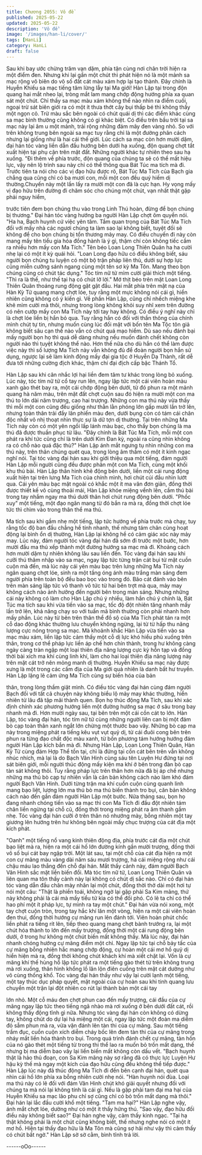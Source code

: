 ```yaml
---
title: Chương 2055: Vô đề
published: 2025-05-22
updated: 2025-05-22
description: 'Vô đề'
image: '/images/han-li/cover/'
tags: [HanLi]
category: HanLi
draft: false
---
```


Sau khi bay ước chừng trăm vạn dặm, phía tận cùng nơi chân trời
hiện ra một điểm đen. Nhưng khi lại gần một chút thì phát hiện nó
là một mảnh sa mạc rộng vô biên do vô số đất cát màu xám hợp
lại tạo thành.
Đây chính là Huyễn Khiếu sa mạc tiếng tăm lừng lẫy tại Ma giới!
Hàn Lập tại trong độn quang hai mắt nheo lại, tròng mắt lam
mang chớp động hướng phía xa quan sát một chút.
Chỉ thấy sa mạc màu xám không thể nào nhìn ra điểm cuối, ngoại
trừ sát biên giới ra có một ít thưa thớt cây bụi thấp bé thì không
thấy một ngọn cỏ. Trừ màu sắc bên ngoài có chút quái dị thì các
điểm khác cùng sa mạc bình thường cũng không có gì khác biệt.
Có điều trên bầu trời tại sa mạc này lại âm u một mảnh, trải rộng
những đám mây đen vàng nhỏ. So với trên không trung bên ngoài
sa mạc tuy rằng chỉ là một đường phân cách nhưng lại giống như
là hai cái thế giới.
Lúc cách sa mạc còn hơn mười dặm, đại hán tóc vàng liền dẫn
đầu hướng bên dưới hạ xuống, độn quang chợt tắt xuất hiện tại
phụ cận trên mặt đất.
Những người khác tự nhiên theo sau hạ xuống.
"Đi thêm về phía trước, độn quang của chúng ta sẽ có thể mất
hiệu lực, vậy nên lộ trình sau này chỉ có thể thông qua Bát Túc ma
tích mà đi. Trước tiên ta nói cho các vị đạo hữu được rõ, Bát Túc
Ma Tích của Bạch gia chẳng qua cũng chỉ có ba mươi con, mỗi
một con đều quý hiếm dị thường.Chuyến này một lần lấy ra mười
một con đã là cực hạn. Hy vọng mấy vị đạo hữu trên đường đi
chăm sóc cho chúng một chút, vạn nhất thật gặp phải nguy hiểm,

trước tiên đem bọn chúng thu vào trong Linh Thú hoàn, đừng để
bọn chúng bị thương." Đại hán tóc vàng hướng ba người Hàn Lập
chợt ôm quyền nói.
"Ha ha, Bạch huynh cứ việc yên tâm. Tầm quan trọng của Bát
Túc Ma Tích đối với mấy nhà các ngươi chúng ta làm sao lại
không biết, tuyệt đối sẽ không để cho bọn chúng bị tổn thương
mảy may. Có điều chuyến đi này còn mang mấy tên tiểu gia hỏa
đồng hành là ý gì, thậm chí còn không tiếc cầm ra nhiều hơn mấy
con Ma Tích." Tên béo Loan Long Thiên Quân ha ha cười nhẹ lại
có một ít kỳ quái hỏi.
"Loan Long đạo hữu có điều không biết, sáu người bọn chúng tu
luyện có một bộ trận pháp liên thủ, dưới sự hợp lực cũng miễn
cưỡng sánh ngang cùng một tên sơ kỳ Ma Tôn. Mang theo bọn
chúng cũng có chút tác dụng." Tóc tím nữ tử mỉm cười giải thích
một tiếng.
"Thì ra là thế, như thế tại hạ có chút lỡ lời." Mớ thịt béo trên mặt
Loan Long Thiên Quân thoáng rung động gật gật đầu.
Hai mắt phía trên mặt nạ của Hàn Kỳ Tử quang mang chợt lóe,
tuy rằng một mực không nói cái gì, hiển nhiên cũng không có ý
kiến gì.
Về phần Hàn Lập, cũng chỉ nhếch miệng khe khẽ mỉm cười mà
thôi, nhưng trong lòng không khỏi suy nhĩ xem trên đường có nên
cướp mấy con Ma Tích này tới tay hay không.
Có điều ý nghĩ này chỉ là chợt lóe liền bị hắn bỏ qua.
Tuy rằng hắn có đối với thần thông của chính mình chút tự tin,
nhưng muốn cùng lúc đối mặt với bốn tên Ma Tộc tôn giả không
biết sâu cạn thế nào vẫn có chút quá mạo hiểm. Dù sao nếu đánh
bại mấy người bọn họ thì quá dễ dàng nhưng nếu muốn đánh
chết không còn người nào thì tuyệt không thể nào. Hơn thế nữa
cho dù hắn có thể làm được việc này thì số lượng Ma Tích này
vẫn không đủ để đoàn người bọn hắn sử dụng, ngược lại sẽ làm
kinh động mấy đại gia tộc ở Huyễn Dạ Thành, rất dễ đưa tới
những cường địch khác, thậm chí đại địch cấp bậc Thánh Tổ.

Hàn Lập sau khi cân nhắc lợi hại liền đem tâm tư khác trong lòng
bỏ xuống.
Lúc này, tóc tím nữ tử cổ tay run lên, ngay lập tức một cái viên
hoàn màu xanh gào thét bay ra, một cái chớp động bên dưới, từ
đó phun ra một mảnh quang hà năm màu, trên mặt đất chợt cuộn
sau đó hiện ra mười một con ma thú to lớn dài năm trượng, cao
hai trượng.
Những con ma thú này vừa thấy thì mỗi một con cũng đều giống
như thằn lằn phóng lớn gấp mười lần trở lên, nhưng toàn thân trải
đầy lân phiến màu đen, dưới bụng còn có tám cái chân độc nhất
vô nhị thoạt nhìn thực sự là dữ tợn dị thường.
Tại trên những Ma Tích này còn có một yên ngồi lấp lánh màu
bạc, cho thấy bọn chúng là ma thú đã được thuần phục từ lâu.
"Đây chính là Bát Túc Ma Tích, mỗi một con phát ra khí tức cũng
chỉ là trên dưới Kim Đan kỳ, ngoài ra cũng nhìn không ra có chỗ
nào quá đặc thù?" Hàn Lập ánh mắt ngưng tụ nhìn những con ma
thú này, trên thân chúng quét qua, trong lòng âm thầm có một ít
kinh ngạc nghĩ nói.
Tại tóc vàng đại hán sau khi giới thiệu qua một tiếng, đám người
Hàn Lập mỗi người cũng đều được phân một con Ma Tích, cùng
một khối khu thú bài.
Hàn Lập thân hình khẽ động bên dưới, liền một cái rung động
xuất hiện tại trên lưng Ma Tích của chính mình, hơi chút cúi đầu
nhìn lướt qua.
Cái yên màu bạc mặt ngoài có khắc một ít ma văn đơn giản, đồng
thời được thiết kế vô cùng thoải mái, Hàn Lập khóe miệng vểnh
lên, cầm thú bài trong tay nhắm ngay ma thú dưới thân hơi chút
rung động bên dưới.
"Phốc xuy" một tiếng, một đạo ngân mang từ đó bắn ra mà ra,
đồng thời chợt lóe tức thì chìm vào trong thân thể ma thú.

Ma tích sau khi gầm nhẹ một tiếng, lập tức hướng về phía trước
mà chạy, tuy rằng tốc độ ban đầu chẳng hề tính nhanh, thế nhưng
tám chân cùng hoạt động lại bình ổn dị thường, Hàn Lập lại
không hề có cảm giác xóc này mảy may.
Lúc này, đám người tóc vàng đại hán đã sớm đi trước một bước,
hơn mười đầu ma thú xếp thành một đường hướng sa mạc mà đi.
Khoảng cách hơn mười dặm tự nhiên không lâu sau liền đến.
Tóc vàng đại hán sau khi cưỡi thú thâm nhập vào sa mạc, ngay
lập tức từng trận cát bụi từ mặt cuồn cuộn mà đến, mà lúc này cái
yên màu bạc trên lưng những Ma Tích này ngân quang chợt lóe,
sinh ra một tầng óng ánh màu trắng màn sáng đem người phía
trên toàn bộ đều bao bọc vào trong đó.
Bão cát đánh vào bên trên màn sáng lập tức vô thanh vô tức từ
hai bên trợt mà qua, mảy may không cách nào ảnh hưởng đến
người bên trong màn sáng.
Nhưng những cái này không có làm cho Hàn Lập chú ý nhiều,
làm hắn chú ý chính là, Bát Túc ma tích sau khi vừa tiến vào sa
mạc, tốc độ đột nhiên tăng nhanh mấy lần trở lên, khả năng chạy
so với tuấn mã bình thường còn phải nhanh hơn mấy phần.
Lúc này từ bên trên thân thể đồ sộ của Ma Tích phát tán ra một
cỗ dao động khác thường lưu chuyển không ngừng, lại từ từ hấp
thu năng lượng cực nóng trong sa mạc.
Mà khoảnh khắc Hàn Lập vừa tiến vào sa mạc màu xám, liền lập
tức cảm thấy một cỗ dị lực khó hiểu phủ xuống trên thân, trong cơ
thể pháp lực liền áp chế hơn chín thành, trong hư không càng
ngày càng tràn ngập một loại thiên địa năng lượng cực kỳ hỗn tạp
và đồng thời bài xích ma khí cùng linh khí, làm cho hai loại thiên
địa năng lượng này trên mặt cát trở nên mỏng manh dị thường.
Huyễn Khiếu sa mạc này được xưng là một trong các cấm địa
của Ma giới quả nhiên là danh bất hư truyền.
Hàn Lập lặng lẽ cảm ứng Ma Tích cùng sự biến hóa của bản

thân, trong lòng thầm giật mình.
Có điều tóc vàng đại hán cùng đám người Bạch đối với tất cả
chuyện này không biểu lộ mảy may khác thường, hiển nhiên từ
lâu đã tập mãi thành quen.
Bọn họ thúc động Ma Tích, sau khi xác định chính xác phương
hướng liền một đường hướng sa mạc ở sâu trong bay nhanh mà
đi.
Hơn mười ngày sau, tại bên trên một cái cồn cát to lớn. Hàn Lập,
tóc vàng đại hán, tóc tím nữ tử cùng những người liên can bị một
đám bò cạp toàn thân xanh ngắt lớn chừng một thước bao vây.
Những bò cạp ma này trong miệng phát ra tiếng kêu vụt vụt quỷ
dị, từ cái đuôi cong bên trên phun ra từng đạo chất độc màu xanh,
từ bốn phương tám hướng hướng đám người Hàn Lập kích bắn
mà đi.
Nhưng Hàn Lập, Loan Long Thiên Quân, Hàn Kỳ Tử cùng đám
Hợp Thể tồn tại, chỉ là đứng tại cồn cát bên trên vẫn không nhúc
nhích, mà lại là do Bạch Vân Hinh cùng sáu tên Luyện Hư đứng
tại nơi sát biên giới, mỗi người thúc động mấy kiện ma khí ở bên
trong đàn bò cạp tàn sát không thôi.
Tuy rằng pháp lực trên thân hơn nửa đã bị áp chế nhưng những
ma thú bò cạp tự nhiên vẫn là căn bản không cách nào làm khó
đám người Bạch Vân Hinh. Dưới từng trận ma khí cuồn cuộn
cùng quanh linh mang bạo liệt, lượng lớn ma thú bò ma thú biến
thành tro bụi, căn bản không cách nào đến gần đám người Hàn
Lập một bước.
Nửa tháng sau, bọn họ đang nhanh chóng tiến vào sa mạc thì con
Ma Tích đi đầu đột nhiên tám chân liền ngừng tại chỗ cũ, đồng
thời trong miệng phát ra âm thanh gầm nhẹ.
Tóc vàng đại hán cưỡi ở trên thân nó nhướng mày, bỗng nhiên
một tay giương lên hướng trên hư không bên ngoài mấy chục
trượng của cát địa một kích phát.

"Oanh" một tiếng nổ vang kinh thiên động địa, phía trước cát địa
một chút bạo liệt mà ra, hiện ra một cái hố lớn đường kính gần
mười trượng, đồng thời vô số bụi cát bay ngập trời.
Một lát sau, tại một chỗ của cát địa hiện ra một con cự mãng màu
vàng dài năm sáu mươi trượng, há cái miệng rộng như cái chậu
máu lao thẳng đến chỗ đại hán.
Mắt thấy cảnh này, đám người Bạch Vân Hinh sắc mặt liền biến
đổi. Mà tóc tím nữ tử, Loan Long Thiên Quân và liên quan ma tôn
thấy cảnh này lại không có chút dị sắc nào. Chỉ có đại hán tóc
vàng dẫn đầu chân mày nhăn lại một chút, đồng thời thở dài một
hơi tự nói một câu:
"Thật là phiền toái, không ngờ lại gặp phải Sa Kim mãng, thứ này
không phải là cái mà mấy tiểu tử kia có thể đối phó. Có lẽ ta chỉ
có thể hao phí một ít pháp lực, tự mình ra tay một chút."
Đại hán vừa nói xong, một tay chợt cuộn tròn, trong tay hắc khí
lăn một vòng, hiện ra một cái viên hoàn đen thui, đồng thời hướng
cự mãng run lên đánh tới.
Viên hoàn phút chốc liền phát ra tiếng rít lên, tiếp theo quang
mang chợt bành trướng ra, lại một chút hóa thành to lớn đến mấy
trượng, đồng thời một cái rung động bên dưới, ở trong hư không
một chút biến mất không thấy.
Mà lúc này, đại hán nhanh chóng hướng cự mãng điểm một chỉ.
Ngay lập tức tại chỗ bảy tấc của cự mãng bỗng nhiên hắc mang
chớp động, cự hoàn một cái mơ hồ quỷ dị hiển hiện mà ra, đồng
thời không chút khách khí mà xiết chặt lại.
Vốn là cự mãng khí thế hùng hổ lập tức phát ra một tiếng gào thét
từ trên không trung mà rơi xuống, thân hình khổng lồ lăn lộn điên
cuồng trên mặt cát dường như vô cùng thống khổ.
Tóc vàng đại hán thấy như vậy lại cười lạnh một tiếng, một tay
thúc dục pháp quyết, mặt ngoài của cự hoàn sau khi tinh quang
lưu chuyển một trận lại đột nhiên co rút lại thành bàn một cái tay

lớn nhỏ.
Một cỗ máu đen chợt phun cao đến mấy trượng, cái đầu của cự
mãng ngay lập tức theo tiếng ngã nhào mà rơi xuống ở bên dưới
đất cát, rồi không thấy động tĩnh gì nữa.
Nhưng tóc vàng đại hán còn không có dừng tay, không chút do
dự lại há miệng một cái, ngay lập tức một đoàn ma diễm đỏ sẫm
phun mà ra, vừa vặn đánh lên tàn thi của cự mãng.
Sau một tiếng trầm đục, cuồn cuộn xích diễm cháy bốc lên đem
tàn thi của cự mãng trong nháy mắt liền hóa thành tro bụi.
Trong quá trình đánh chết cự mãng, tàn hồn của nó gào thét một
tiếng từ trong thi thể lao ra muốn bỏ trốn mất dạng, thế nhưng bị
ma diễm bao vây lại liền biến mất không còn dấu vết.
"Bạch huynh thật là hảo thủ đoạn, con Sa Kim mãng này sợ rằng
đã có thực lực Luyện Hư hậu kỳ thế mà ngay một kích của đạo
hữu cũng đều không thể tiếp được." Hàn Lập lúc này đã thúc
động Ma Tích đi đến bên cạnh đại hán, quét qua nhìn cái hố lớn
phía xa bỗng nhiên cười nhẹ nói.
"Hàn huynh nói đùa. Loại ma thú này có lẽ đối với đám Vân Hinh
chút khó giải quyết nhưng đối với chúng ta mà nói lại không tính là
cái gì. Nếu là gặp phải tam đại ma hại của Huyễn Khiếu sa mạc
lão phu chỉ sợ cũng chỉ có bỏ trốn mất dạng mà thôi." Đại hán lại
lắc đầu cười khổ một tiếng.
"Tam ma hại?" Hàn Lập nghe vậy, ánh mắt chợt lóe, dường như
có một ít thấy hứng thú.
"Sao vậy, đạo hữu đối điều này không biết sao?" Đại hán nghe
vậy, cảm thấy kinh ngạc.
"Tại hạ thật không phải là một chút cũng không biết, thế nhưng
nghe nói có một ít mơ hồ. Hiện tại thấy đạo hữu là Ma Tôn mà
cũng sợ hãi như vậy thì cảm thấy có chút bất ngờ." Hàn Lập sờ
sờ cằm, bình tĩnh trả lời.

------oOo------
